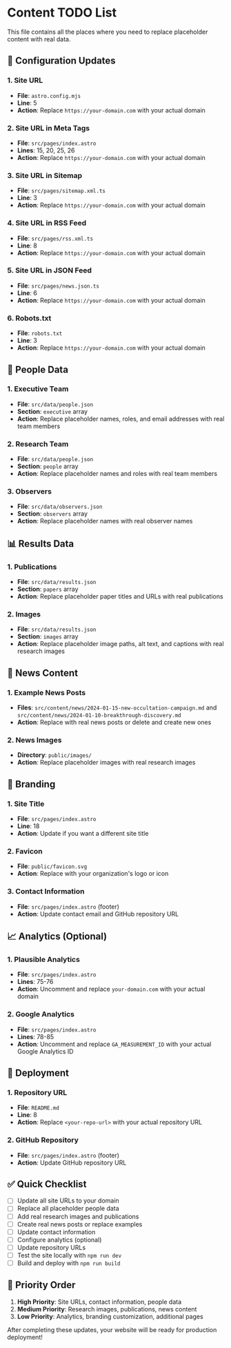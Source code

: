 # Content TODO List

This file contains all the places where you need to replace placeholder content with real data.

## 🔧 Configuration Updates

### 1. Site URL
- **File**: `astro.config.mjs`
- **Line**: 5
- **Action**: Replace `https://your-domain.com` with your actual domain

### 2. Site URL in Meta Tags
- **File**: `src/pages/index.astro`
- **Lines**: 15, 20, 25, 26
- **Action**: Replace `https://your-domain.com` with your actual domain

### 3. Site URL in Sitemap
- **File**: `src/pages/sitemap.xml.ts`
- **Line**: 3
- **Action**: Replace `https://your-domain.com` with your actual domain

### 4. Site URL in RSS Feed
- **File**: `src/pages/rss.xml.ts`
- **Line**: 8
- **Action**: Replace `https://your-domain.com` with your actual domain

### 5. Site URL in JSON Feed
- **File**: `src/pages/news.json.ts`
- **Line**: 6
- **Action**: Replace `https://your-domain.com` with your actual domain

### 6. Robots.txt
- **File**: `robots.txt`
- **Line**: 3
- **Action**: Replace `https://your-domain.com` with your actual domain

## 👥 People Data

### 1. Executive Team
- **File**: `src/data/people.json`
- **Section**: `executive` array
- **Action**: Replace placeholder names, roles, and email addresses with real team members

### 2. Research Team
- **File**: `src/data/people.json`
- **Section**: `people` array
- **Action**: Replace placeholder names and roles with real team members

### 3. Observers
- **File**: `src/data/observers.json`
- **Section**: `observers` array
- **Action**: Replace placeholder names with real observer names

## 📊 Results Data

### 1. Publications
- **File**: `src/data/results.json`
- **Section**: `papers` array
- **Action**: Replace placeholder paper titles and URLs with real publications

### 2. Images
- **File**: `src/data/results.json`
- **Section**: `images` array
- **Action**: Replace placeholder image paths, alt text, and captions with real research images

## 📰 News Content

### 1. Example News Posts
- **Files**: `src/content/news/2024-01-15-new-occultation-campaign.md` and `src/content/news/2024-01-10-breakthrough-discovery.md`
- **Action**: Replace with real news posts or delete and create new ones

### 2. News Images
- **Directory**: `public/images/`
- **Action**: Replace placeholder images with real research images

## 🎨 Branding

### 1. Site Title
- **File**: `src/pages/index.astro`
- **Line**: 18
- **Action**: Update if you want a different site title

### 2. Favicon
- **File**: `public/favicon.svg`
- **Action**: Replace with your organization's logo or icon

### 3. Contact Information
- **File**: `src/pages/index.astro` (footer)
- **Action**: Update contact email and GitHub repository URL

## 📈 Analytics (Optional)

### 1. Plausible Analytics
- **File**: `src/pages/index.astro`
- **Lines**: 75-76
- **Action**: Uncomment and replace `your-domain.com` with your actual domain

### 2. Google Analytics
- **File**: `src/pages/index.astro`
- **Lines**: 78-85
- **Action**: Uncomment and replace `GA_MEASUREMENT_ID` with your actual Google Analytics ID

## 🚀 Deployment

### 1. Repository URL
- **File**: `README.md`
- **Line**: 8
- **Action**: Replace `<your-repo-url>` with your actual repository URL

### 2. GitHub Repository
- **File**: `src/pages/index.astro` (footer)
- **Action**: Update GitHub repository URL

## ✅ Quick Checklist

- [ ] Update all site URLs to your domain
- [ ] Replace all placeholder people data
- [ ] Add real research images and publications
- [ ] Create real news posts or replace examples
- [ ] Update contact information
- [ ] Configure analytics (optional)
- [ ] Update repository URLs
- [ ] Test the site locally with `npm run dev`
- [ ] Build and deploy with `npm run build`

## 🎯 Priority Order

1. **High Priority**: Site URLs, contact information, people data
2. **Medium Priority**: Research images, publications, news content
3. **Low Priority**: Analytics, branding customization, additional pages

After completing these updates, your website will be ready for production deployment!

